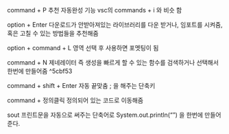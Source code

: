 
command + P 추천 자동완성 기능 vsc의 commands + i 와 비슷 함

option + Enter 다운로드가 안받아져있는 라이브러리를 다운 받거나, 임포트를 시켜줌, 혹은 고칠 수 있는 방법들을 추천해줌

option + command + L 영역 선택 후 사용하면 포멧팅이 됨

command + N 제네레이터 즉 생성을 빠르게 할 수 있는 함수를 검색하거나 선택해서 한번에 만들어줌 ^5cbf53

command + shift + Enter 자동 끝맞춤 ; 을 해주는 단축키

command + 정의클릭 정의되어 있는 코드로 이동해줌


sout 프린트문을 자동으로 써주는 단축어로 System.out.println(“”) 을 한번에 만들어준다.

